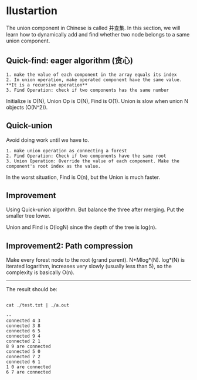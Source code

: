 # Ilustartion

The union component in Chinese is called 并查集. In this section, we will learn how to dynamically add and find whether two node belongs to a same union component.

## Quick-find: eager algorithm (贪心)

    1. make the value of each component in the array equals its index
    2. In union operation, make operated component have the same value. **It is a recursive operation**
    3. Find Operation: check if two components has the same number

Initialize is O(N), Union Op is O(N), Find is O(1). Union is slow when union N objects (O(N^2)).

## Quick-union

Avoid doing work until we have to.

    1. make union operation as connecting a forest
    2. Find Operation: Check if two components have the same root
    3. Union Operation: Override the value of each component. Make the component's root index as the value.

In the worst situation, Find is O(n), but the Union is much faster.

## Improvement

Using Quick-union algorithm. But balance the three after merging. Put the smaller tree lower.

Union and Find is O(logN) since the depth of the tree is log(n). 

## Improvement2: Path compression

Make every forest node to the root (grand parent). N+Mlog*(N). log*(N) is iterated logarithm, increases very slowly (usually less than 5), so the complexity is basically O(n).

---

The result should be:

```shell

cat ./test.txt | ./a.out

--
connected 4 3
connected 3 8
connected 6 5
connected 9 4
connected 2 1
8 9 are connected
connected 5 0
connected 7 2
connected 6 1
1 0 are connected
6 7 are connected

```
